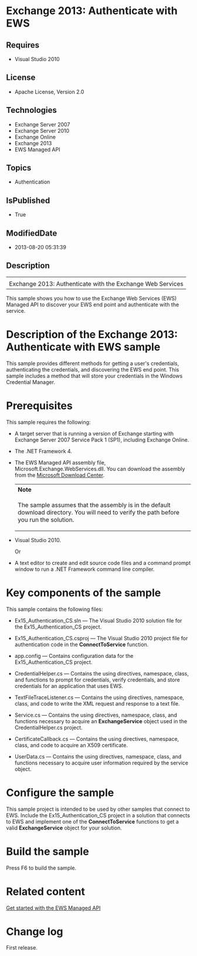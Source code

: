 # Exchange 2013: Authenticate with EWS
## Requires
* Visual Studio 2010
## License
* Apache License, Version 2.0
## Technologies
* Exchange Server 2007
* Exchange Server 2010
* Exchange Online
* Exchange 2013
* EWS Managed API
## Topics
* Authentication
## IsPublished
* True
## ModifiedDate
* 2013-08-20 05:31:39
## Description

<div id="header">
<table id="bottomTable" cellpadding="0" cellspacing="0">
<tbody>
<tr id="headerTableRow1">
<td align="left"><span id="runningHeaderText"></span></td>
</tr>
<tr id="headerTableRow2">
<td align="left"><span id="nsrTitle">Exchange 2013: Authenticate with the Exchange Web Services</span>
</td>
</tr>
</tbody>
</table>
</div>
<div id="mainSection">
<div id="mainBody">
<p></p>
<div>
<p>This sample shows you how to use the Exchange Web Services (EWS) Managed API to discover your EWS end point and authenticate with the service.</p>
</div>
<h1>Description of the Exchange 2013: Authenticate with EWS sample</h1>
<div id="sectionSection0" name="collapseableSection">
<p>This sample provides different methods for getting a user's credentials, authenticating the credentials, and discovering the EWS end point. This sample includes a method that will store your credentials in the Windows Credential Manager.
</p>
</div>
<h1>Prerequisites</h1>
<div id="sectionSection1" name="collapseableSection">
<p>This sample requires the following:</p>
<ul>
<li>
<p>A target server that is running a version of Exchange starting with Exchange Server 2007 Service Pack 1 (SP1), including Exchange Online.</p>
</li><li>
<p>The .NET Framework 4.</p>
</li><li>
<p>The EWS Managed API assembly file, Microsoft.Exchange.WebServices.dll. You can download the assembly from the
<a href="http://go.microsoft.com/fwlink/?LinkID=255472" target="_blank">Microsoft Download Center</a>.</p>
<div>
<table width="100%" cellspacing="0" cellpadding="0">
<tbody>
<tr>
<th align="left"><b>Note</b> </th>
</tr>
<tr>
<td>
<p>The sample assumes that the assembly is in the default download directory. You will need to verify the path before you run the solution.</p>
</td>
</tr>
</tbody>
</table>
</div>
</li><li>
<p>Visual Studio 2010.</p>
<p>Or</p>
</li><li>
<p>A text editor to create and edit source code files and a command prompt window to run a .NET Framework command line compiler.</p>
</li></ul>
</div>
<h1>Key components of the sample</h1>
<div id="sectionSection2" name="collapseableSection">
<p>This sample contains the following files:</p>
<ul>
<li>
<p>Ex15_Authentication_CS.sln — The Visual Studio 2010 solution file for the Ex15_Authentication_CS project.</p>
</li><li>
<p>Ex15_Authentication_CS.csproj — The Visual Studio 2010 project file for authentication code in the
<b>ConnectToService</b> function.</p>
</li><li>
<p>app.config — Contains configuration data for the Ex15_Authentication_CS project.</p>
</li><li>
<p>CredentialHelper.cs — Contains the using directives, namespace, class, and functions to prompt for credentials, verify credentials, and store credentials for an application that uses EWS.</p>
</li><li>
<p>TextFileTraceListener.cs — Contains the using directives, namespace, class, and code to write the XML request and response to a text file.</p>
</li><li>
<p>Service.cs — Contains the using directives, namespace, class, and functions necessary to acquire an
<b>ExchangeService</b> object used in the CredentialHelper.cs project.</p>
</li><li>
<p>CertificateCallback.cs — Contains the using directives, namespace, class, and code to acquire an X509 certificate.</p>
</li><li>
<p>UserData.cs — Contains the using directives, namespace, class, and functions necessary to acquire user information required by the service object.</p>
</li></ul>
</div>
<h1>Configure the sample</h1>
<div id="sectionSection3" name="collapseableSection">
<p>This sample project is intended to be used by other samples that connect to EWS. Include the Ex15_Authentication_CS project in a solution that connects to EWS and implement one of the
<b>ConnectToService</b> functions to get a valid <b>ExchangeService</b> object for your solution.</p>
<p></p>
</div>
<h1>Build the sample</h1>
<div id="sectionSection4" name="collapseableSection">
<p>Press F6 to build the sample.</p>
</div>
<h1>Related content</h1>
<div id="sectionSection5" name="collapseableSection">
<p><a href="http://msdn.microsoft.com/en-us/library/jj220499(v=exchg.80).aspx" target="_blank">Get started with the EWS Managed API</a>
</p>
<p></p>
</div>
<h1>Change log</h1>
<div id="sectionSection6" name="collapseableSection">
<p>First release.</p>
</div>
</div>
</div>
